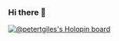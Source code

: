 ### Hi there 👋

[![@petertgiles's Holopin board](https://holopin.io/api/user/board?user=petertgiles)](https://holopin.io/@petertgiles)

<!--
**petertgiles/petertgiles** is a ✨ _special_ ✨ repository because its `README.md` (this file) appears on your GitHub profile.

Here are some ideas to get you started:

- 🔭 I’m currently working on ...
- 🌱 I’m currently learning ...
- 👯 I’m looking to collaborate on ...
- 🤔 I’m looking for help with ...
- 💬 Ask me about ...
- 📫 How to reach me: ...
- 😄 Pronouns: ...
- ⚡ Fun fact: ...
-->
